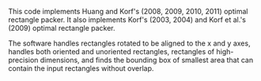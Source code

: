 This code implements Huang and Korf's (2008, 2009, 2010, 2011) optimal rectangle packer. It also implements Korf's (2003, 2004) and Korf et al.'s (2009) optimal rectangle packer.

The software handles rectangles rotated to be aligned to the x and y axes, handles both oriented and unoriented rectangles, rectangles of high-precision dimensions, and finds the bounding box of smallest area that can contain the input rectangles without overlap.